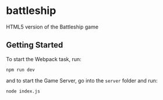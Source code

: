 # battleship
HTML5 version of the Battleship game

## Getting Started
To start the Webpack task, run:  
```shell
npm run dev  
```  
and to start the Game Server, go into the `server` folder and run:  
```shell
node index.js
```